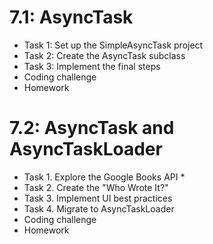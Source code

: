 # 7.1: AsyncTask

* Task 1: Set up the SimpleAsyncTask project 
* Task 2: Create the AsyncTask subclass
* Task 3: Implement the final steps
* Coding challenge 
* Homework

# 7.2: AsyncTask and AsyncTaskLoader

* Task 1. Explore the Google Books API *
* Task 2. Create the "Who Wrote It?" 
* Task 3. Implement UI best practices
* Task 4. Migrate to AsyncTaskLoader 
* Coding challenge 
* Homework
